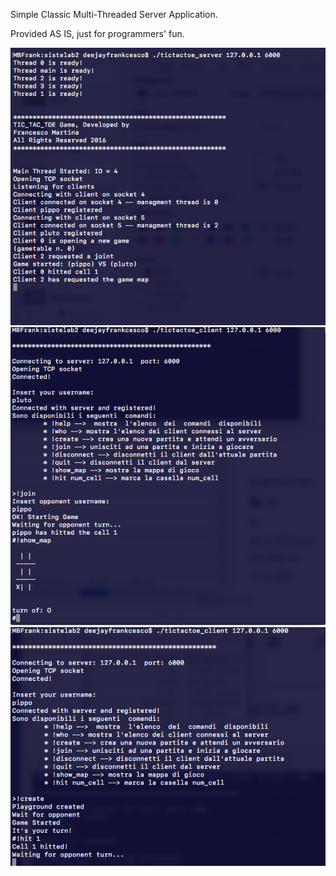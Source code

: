 Simple Classic Multi-Threaded Server Application.

Provided AS IS, just for programmers' fun.

![Alt text](server_example.png)
![Alt text](client1_example.png)
![Alt text](client2_example.png)
